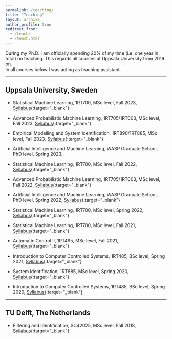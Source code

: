 ```yaml
---
permalink: /teaching/
title: "Teaching"
layout: archive
author_profile: true
redirect_from: 
  - /teach/
  - /teach.html
---
```


During my Ph.D. I am officially spending 20% of my time (i.e. one year in total) on teaching. 
This regards all courses at Uppsala University from 2019 on.\
In all courses below I was acting as teaching assistant.

---
## Uppsala University, Sweden
- Statistical Machine Learning, 1RT700,
MSc level, Fall 2023, [Syllabus](https://uppsala.instructure.com/courses/80540){:target="_blank"}

- Advanced Probabilistic Machine Learning, 1RT705/1RT003,
MSc level, Fall 2023. [Syllabus](https://uppsala.instructure.com/courses/85923){:target="_blank"}

- Empirical Modelling and System Identification, 1RT890/1RT885, 
MSc level, Fall 2023. [Syllabus](https://uppsala.instructure.com/courses/87002){:target="_blank"}

- Artificial Intelligence and Machine Learning, WASP Graduate School,
PhD level, Spring 2023.

- Statistical Machine Learning, 1RT700,
MSc level, Fall 2022, [Syllabus](https://uppsala.instructure.com/courses/65587){:target="_blank"}

- Advanced Probabilistic Machine Learning, 1RT705/1RT003,
MSc level, Fall 2022, [Syllabus](https://uppsala.instructure.com/courses/71173){:target="_blank"}

- Artificial Intelligence and Machine Learning, WASP Graduate School,
PhD level, Spring 2022, [Syllabus](https://canvas.kth.se/courses/34244){:target="_blank"}

- Statistical Machine Learning, 1RT700,
MSc level, Spring 2022, [Syllabus](https://uppsala.instructure.com/courses/46077){:target="_blank"}

- Statistical Machine Learning, 1RT700,
MSc level, Fall 2021, [Syllabus](https://uppsala.instructure.com/courses/44706){:target="_blank"}

- Automatic Control II, 1RT495,
MSc level, Fall 2021, [Syllabus](https://www.uu.se/en/admissions/freestanding-courses/course-syllabus/?kpid=38780&lasar=21%2F22&typ=1){:target="_blank"}

- Introduction to Computer Controlled Systems, 1RT485,
BSc level, Spring 2021, [Syllabus](https://www.uu.se/en/admissions/freestanding-courses/course/?kKod=1RT485&typ=1){:target="_blank"}

- System Identification, 1RT885,
MSc level, Spring 2020, [Syllabus](https://www.uu.se/en/admissions/freestanding-courses/course/?kKod=1RT885&typ=1){:target="_blank"}

- Introduction to Computer Controlled Systems, 1RT485,
BSc level, Spring 2020, [Syllabus](https://www.uu.se/en/admissions/freestanding-courses/course/?kKod=1RT485&typ=1){:target="_blank"}

---
## TU Delft, The Netherlands
- Filtering and Identification, SC42025,
MSc level, Fall 2018, [Syllabus](https://studiegids.tudelft.nl/a101_displayCourse.do?course_id=41297){:target="_blank"}
